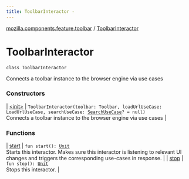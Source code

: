 ```yaml
---
title: ToolbarInteractor - 
---
```


[mozilla.components.feature.toolbar](../index.html) / [ToolbarInteractor](./index.html)

# ToolbarInteractor

`class ToolbarInteractor`

Connects a toolbar instance to the browser engine via use cases

### Constructors

| [&lt;init&gt;](-init-.html) | `ToolbarInteractor(toolbar: Toolbar, loadUrlUseCase: LoadUrlUseCase, searchUseCase: `[`SearchUseCase`](../-search-use-case.html)`? = null)`<br>Connects a toolbar instance to the browser engine via use cases |

### Functions

| [start](start.html) | `fun start(): `[`Unit`](https://kotlinlang.org/api/latest/jvm/stdlib/kotlin/-unit/index.html)<br>Starts this interactor. Makes sure this interactor is listening to relevant UI changes and triggers the corresponding use-cases in response. |
| [stop](stop.html) | `fun stop(): `[`Unit`](https://kotlinlang.org/api/latest/jvm/stdlib/kotlin/-unit/index.html)<br>Stops this interactor. |

